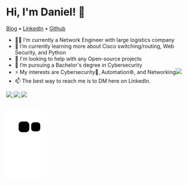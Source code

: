# Hi, I'm Daniel! 👋

<p align="left">
  <a href="https://dadavidson.github.io" target="_blank">Blog</a> •
  <a href="https://www.linkedin.com/in/danieldav/" target="_blank">LinkedIn</a> •
  <a href="https://github.com/dadavidson" target="_blank">Github</a>
</p>

<!-- *Network Engineer, Hacker, Pythonista, and Cybersecurity Student at WGU.* -->

- 👨‍💻 I’m currently a Network Engineer with large logistics company
- 🌱 I’m currently learning more about Cisco switching/routing, Web Security, and Python
- 🤔 I'm looking to help with any Open-source projects
- 🚀 I’m pursuing a Bachelor's degree in Cybersecurity
- ⚡ My interests are Cybersecurity🔐, Automation⚙️, and Networking<img src="https://media1.giphy.com/media/H4gzveHvxv2t4wrK91/giphy.gif" width="15">
- 📫 The best way to reach me is to DM here on LinkedIn.

<div align="left">
  <a href="https://github.com/dadavidson">
  <img height="125em" src="https://github-readme-stats.vercel.app/api?username=dadavidson&show_icons=true&theme=city_lights&include_all_commits=true&count_private=true"/>
  <img height="125em" src="http://github-readme-streak-stats.herokuapp.com?user=dadavidson&theme=city-lights&border=FFFFFF"/>
  <img height="125em" src="https://github-readme-stats.vercel.app/api/top-langs/?username=dadavidson&layout=compact&langs_count=7&theme=city_lights"/>
</div>
  
##

![Snake animation](https://github.com/rafaballerini/rafaballerini/blob/output/github-contribution-grid-snake.svg)
